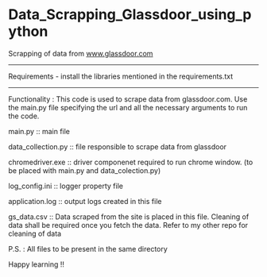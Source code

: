 # Data_Scrapping_Glassdoor_using_python
Scrapping of data from www.glassdoor.com

----------------------------------------------------------------------

Requirements - install the libraries mentioned in the requirements.txt

----------------------------------------------------------------------

Functionality :
  This code is used to scrape data from glassdoor.com. Use the main.py file specifying the url and all the necessary arguments to run the code. 
   
main.py :: main file

data_collection.py :: file responsible to scrape data from glassdoor

chromedriver.exe :: driver componenet required to run chrome window. (to be placed with main.py and data_colection.py)

log_config.ini :: logger property file

application.log :: output logs created in this file

gs_data.csv :: Data scraped from the site is placed in this file. Cleaning of data shall be required once you fetch the data. Refer to my other repo for cleaning of data
  
P.S. : All files to be present in the same directory

Happy learning !!
